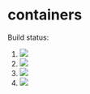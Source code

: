 # containers

Build status:

1. [![](https://github.com/n8stringham/containers-ds/workflows/tests-fibonacci/badge.svg)](https://github.com/n8stringham/containers-ds/actions?query=workflow%3Atests-fibonacci)
1. [![](https://github.com/n8stringham/containers-ds/workflows/tests-range/badge.svg)](https://github.com/n8stringham/containers-ds/actions?query=workflow%3Atests-range)
1. [![](https://github.com/n8stringham/containers-ds/workflows/tests-BST/badge.svg)](https://github.com/n8stringham/containers-ds/actions?query=workflow%3Atests-BST)
1. [![](https://github.com/n8stringham/containers-ds/workflows/tests-binarytree/badge.svg)](https://github.com/n8stringham/containers-ds/actions?query=workflow%3Atests-binarytree)
